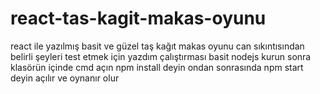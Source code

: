 # react-tas-kagit-makas-oyunu
react ile yazılmış basit ve güzel taş kağıt makas oyunu can sıkıntısından belirli şeyleri test etmek için yazdım çalıştırması basit nodejs kurun sonra klasörün içinde cmd açın npm install deyin ondan sonrasında npm start deyin açılır ve oynanır olur

